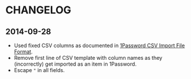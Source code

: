 # CHANGELOG

## 2014-09-28

- Used fixed CSV columns as documented in
  [1Password CSV Import File Format][1password-csv].
- Remove first line of CSV template with column names as they (incorrectly)
  get imported as an item in 1Password.
- Escape `"` in all fields.

[1password-csv]: https://learn2.agilebits.com/1Password4/Mac/en/KB/import.html#csv--comma-separated-values
